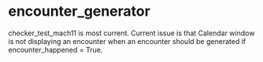# encounter_generator

checker_test_mach11 is most current.
Current issue is that Calendar window is not displaying an encounter when an encounter should be generated if encounter_happened = True.
